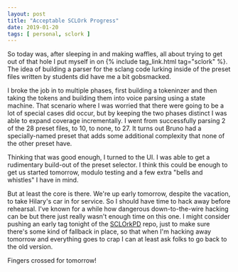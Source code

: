 ```yaml
---
layout: post
title: "Acceptable SCLOrk Progress"
date: 2019-01-20
tags: [ personal, sclork ]
---
```


So today was, after sleeping in and making waffles, all about trying to get out
of that hole I put myself in on {% include tag_link.html tag="sclork" %}. The
idea of building a parser for the sclang code lurking inside of the preset
files written by students did have me a bit gobsmacked.

I broke the job in to multiple phases, first building a tokeninzer and then
taking the tokens and building them into voice parsing using a state machine.
That scenario where I was worried that there were going to be a lot of special
cases did occur, but by keeping the two phases distinct I was able to expand
coverage incrementally. I went from successfully parsing 2 of the 28 preset
files, to 10, to none, to 27. It turns out Bruno had a specially-named preset
that adds some additional complexity that none of the other preset have.

Thinking that was good enough, I turned to the UI. I was able to get a
rudimentary build-out of the preset selector. I think this could be enough to
get us started tomorrow, modulo testing and a few extra "bells and whistles"
I have in mind.

But at least the core is there. We're up early tomorrow, despite the vacation,
to take Hilary's car in for service. So I should have time to hack away before
rehearsal. I've known for a while how dangerous down-to-the-wire hacking can be
but there just really wasn't enough time on this one. I might consider pushing
an early tag tonight of the [SCLOrkPD](https://github.com/lnihlen/SCLOrkPD)
repo, just to make sure there's some kind of fallback in place, so that when
I'm hacking away tomorrow and everything goes to crap I can at least ask folks
to go back to the old version.

Fingers crossed for tomorrow!

